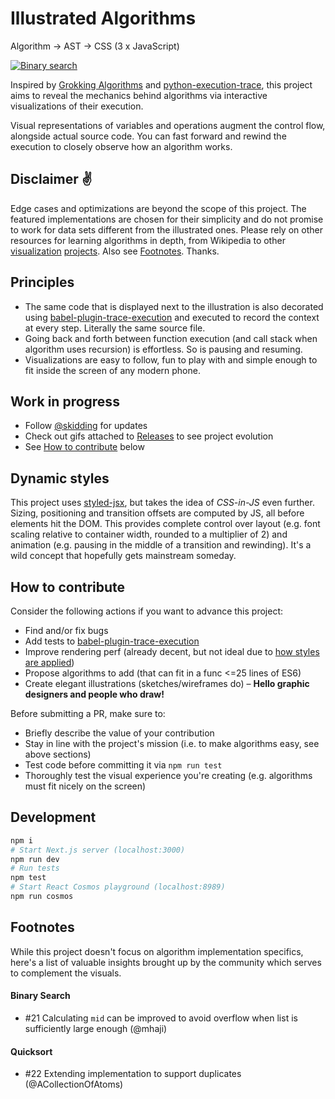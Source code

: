 # Illustrated Algorithms
Algorithm → AST → CSS (3 x JavaScript)

[![Binary search](binary-search.gif)](https://illustrated-algorithms.now.sh/)

Inspired by [Grokking Algorithms](https://www.manning.com/books/grokking-algorithms) and [python-execution-trace](https://github.com/mihneadb/python-execution-trace), this project aims to reveal the mechanics behind algorithms via interactive visualizations of their execution.

Visual representations of variables and operations augment the control flow, alongside actual source code. You can fast forward and rewind the execution to closely observe how an algorithm works.

## Disclaimer ✌️

Edge cases and optimizations are beyond the scope of this project. The featured implementations are chosen for their simplicity and do not promise to work for data sets different from the illustrated ones. Please rely on other resources for learning algorithms in depth, from Wikipedia to other [visualization](https://visualgo.net/) [projects](https://www.youtube.com/watch?v=ywWBy6J5gz8). Also see [Footnotes](#footnotes). Thanks.

## Principles

- The same code that is displayed next to the illustration is also decorated using [babel-plugin-trace-execution](https://github.com/skidding/babel-plugin-trace-execution) and executed to record the context at every step. Literally the same source file.
- Going back and forth between function execution (and call stack when algorithm uses recursion) is effortless. So is pausing and resuming.
- Visualizations are easy to follow, fun to play with and simple enough to fit inside the screen of any modern phone.

## Work in progress

- Follow [@skidding](https://twitter.com/skidding) for updates
- Check out gifs attached to [Releases](https://github.com/skidding/illustrated-algorithms/releases) to see project evolution
- See [How to contribute](#how-to-contribute) below

## Dynamic styles

This project uses [styled-jsx](https://github.com/zeit/styled-jsx), but takes the idea of *CSS-in-JS* even further. Sizing, positioning and transition offsets are computed by JS, all before elements hit the DOM. This provides complete control over layout (e.g. font scaling relative to container width, rounded to a multiplier of 2) and animation (e.g. pausing in the middle of a transition and rewinding). It's a wild concept that hopefully gets mainstream someday.

## How to contribute

Consider the following actions if you want to advance this project:

- Find and/or fix bugs
- Add tests to [babel-plugin-trace-execution](https://github.com/skidding/babel-plugin-trace-execution)
- Improve rendering perf (already decent, but not ideal due to [how styles are applied](#dynamic-styles))
- Propose algorithms to add (that can fit in a func <=25 lines of ES6)
- Create elegant illustrations (sketches/wireframes do) – **Hello graphic designers and people who draw!**

Before submitting a PR, make sure to:
- Briefly describe the value of your contribution
- Stay in line with the project's mission (i.e. to make algorithms easy, see above sections)
- Test code before committing it via `npm run test`
- Thoroughly test the visual experience you're creating (e.g. algorithms must fit nicely on the screen)

## Development

```bash
npm i
# Start Next.js server (localhost:3000)
npm run dev
# Run tests
npm test
# Start React Cosmos playground (localhost:8989)
npm run cosmos
```

## Footnotes

While this project doesn't focus on algorithm implementation specifics, here's a list of valuable insights brought up by the community which serves to complement the visuals.

#### Binary Search

- #21 Calculating `mid` can be improved to avoid overflow when list is sufficiently large enough (@mhaji)

#### Quicksort

- #22 Extending implementation to support duplicates (@ACollectionOfAtoms)
